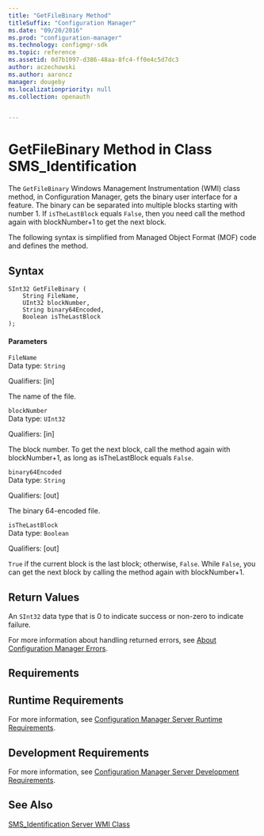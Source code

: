 ```yaml
---
title: "GetFileBinary Method"
titleSuffix: "Configuration Manager"
ms.date: "09/20/2016"
ms.prod: "configuration-manager"
ms.technology: configmgr-sdk
ms.topic: reference
ms.assetid: 0d7b1097-d386-48aa-8fc4-ff0e4c5d7dc3
author: aczechowski
ms.author: aaroncz
manager: dougeby
ms.localizationpriority: null
ms.collection: openauth


---
```

# GetFileBinary Method in Class SMS_Identification
The `GetFileBinary` Windows Management Instrumentation (WMI) class method, in Configuration Manager, gets the binary user interface for a feature. The binary can be separated into multiple blocks starting with number 1. If `isTheLastBlock` equals `False`, then you need call the method again with blockNumber+1 to get the next block.  

 The following syntax is simplified from Managed Object Format (MOF) code and defines the method.  

## Syntax  

```  
SInt32 GetFileBinary (  
    String FileName,   
    UInt32 blockNumber,   
    String binary64Encoded,   
    Boolean isTheLastBlock  
);  

```  

#### Parameters  
 `FileName`  
 Data type: `String`  

 Qualifiers: [in]  

 The name of the file.  

 `blockNumber`  
 Data type: `UInt32`  

 Qualifiers: [in]  

 The block number. To get the next block, call the method again with blockNumber+1, as long as isTheLastBlock equals `False`.  

 `binary64Encoded`  
 Data type: `String`  

 Qualifiers: [out]  

 The binary 64-encoded file.  

 `isTheLastBlock`  
 Data type: `Boolean`  

 Qualifiers: [out]  

 `True` if the current block is the last block; otherwise, `False`. While `False`, you can get the next block by calling the method again with blockNumber+1.  

## Return Values  
 An `SInt32` data type that is 0 to indicate success or non-zero to indicate failure.  

 For more information about handling returned errors, see [About Configuration Manager Errors](../../../../../develop/core/understand/about-configuration-manager-errors.md).  

## Requirements  

## Runtime Requirements  
 For more information, see [Configuration Manager Server Runtime Requirements](../../../../../develop/core/reqs/server-runtime-requirements.md).  

## Development Requirements  
 For more information, see [Configuration Manager Server Development Requirements](../../../../../develop/core/reqs/server-development-requirements.md).  

## See Also  
 [SMS_Identification Server WMI Class](../../../../../develop/reference/core/servers/configure/sms_identification-server-wmi-class.md)
